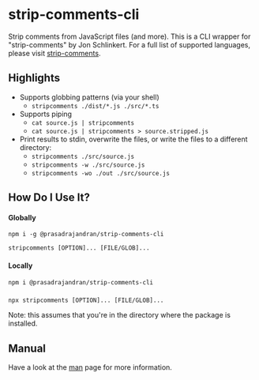 # strip-comments-cli

Strip comments from JavaScript files (and more). This is a CLI wrapper for
"strip-comments" by Jon Schlinkert. For a full list of supported languages,
please visit [strip-comments](https://github.com/jonschlinkert/strip-comments).

## Highlights

- Supports globbing patterns (via your shell)
  - `stripcomments ./dist/*.js ./src/*.ts`
- Supports piping
  - `cat source.js | stripcomments`
  - `cat source.js | stripcomments > source.stripped.js`
- Print results to stdin, overwrite the files, or write the files to a
  different directory:
  - `stripcomments ./src/source.js`
  - `stripcomments -w ./src/source.js`
  - `stripcomments -wo ./out ./src/source.js`

## How Do I Use It?

#### Globally

```Shell
npm i -g @prasadrajandran/strip-comments-cli
```

```Shell
stripcomments [OPTION]... [FILE/GLOB]...
```

#### Locally

```Shell
npm i @prasadrajandran/strip-comments-cli
```

###

```Shell
npx stripcomments [OPTION]... [FILE/GLOB]...
```

Note: this assumes that you're in the directory where the package is installed.

## Manual

Have a look at the [man](https://raw.githubusercontent.com/prasadrajandran/strip-comments-cli/main/man?token=ABORJ4I46XB7RMRUMMMRMRTAHPG4Q)
page for more information.
